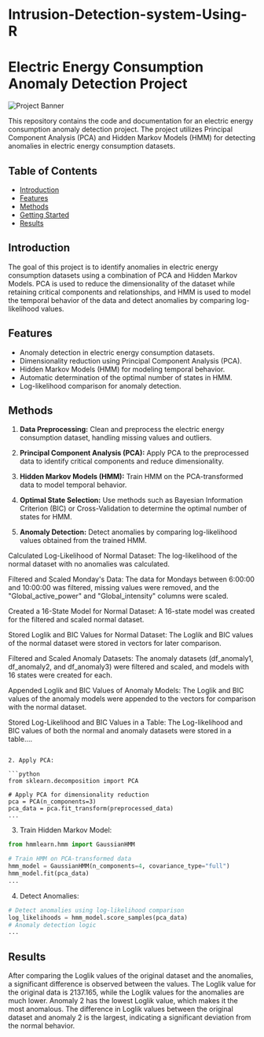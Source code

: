 # Intrusion-Detection-system-Using-R

# Electric Energy Consumption Anomaly Detection Project

![Project Banner](project_banner_image.jpg) <!-- Replace with an image relevant to your project -->

This repository contains the code and documentation for an electric energy consumption anomaly detection project. The project utilizes Principal Component Analysis (PCA) and Hidden Markov Models (HMM) for detecting anomalies in electric energy consumption datasets.

## Table of Contents

- [Introduction](#introduction)
- [Features](#features)
- [Methods](#methods)
- [Getting Started](#getting-started)
- [Results](#results)



## Introduction

The goal of this project is to identify anomalies in electric energy consumption datasets using a combination of PCA and Hidden Markov Models. PCA is used to reduce the dimensionality of the dataset while retaining critical components and relationships, and HMM is used to model the temporal behavior of the data and detect anomalies by comparing log-likelihood values.

## Features

- Anomaly detection in electric energy consumption datasets.
- Dimensionality reduction using Principal Component Analysis (PCA).
- Hidden Markov Models (HMM) for modeling temporal behavior.
- Automatic determination of the optimal number of states in HMM.
- Log-likelihood comparison for anomaly detection.

## Methods

1. **Data Preprocessing:** Clean and preprocess the electric energy consumption dataset, handling missing values and outliers.

2. **Principal Component Analysis (PCA):** Apply PCA to the preprocessed data to identify critical components and reduce dimensionality.

3. **Hidden Markov Models (HMM):** Train HMM on the PCA-transformed data to model temporal behavior.

4. **Optimal State Selection:** Use methods such as Bayesian Information Criterion (BIC) or Cross-Validation to determine the optimal number of states for HMM.

5. **Anomaly Detection:** Detect anomalies by comparing log-likelihood values obtained from the trained HMM.

Calculated Log-Likelihood of Normal Dataset:
The log-likelihood of the normal dataset with no anomalies was calculated.

Filtered and Scaled Monday's Data:
The data for Mondays between 6:00:00 and 10:00:00 was filtered, missing values were removed, and the "Global_active_power" and "Global_intensity" columns were scaled.

Created a 16-State Model for Normal Dataset:
A 16-state model was created for the filtered and scaled normal dataset.

Stored Loglik and BIC Values for Normal Dataset:
The Loglik and BIC values of the normal dataset were stored in vectors for later comparison.

Filtered and Scaled Anomaly Datasets:
The anomaly datasets (df_anomaly1, df_anomaly2, and df_anomaly3) were filtered and scaled, and models with 16 states were created for each.

Appended Loglik and BIC Values of Anomaly Models:
The Loglik and BIC values of the anomaly models were appended to the vectors for comparison with the normal dataset.

Stored Log-Likelihood and BIC Values in a Table:
The Log-likelihood and BIC values of both the normal and anomaly datasets were stored in a table....
```

2. Apply PCA:

```python
from sklearn.decomposition import PCA

# Apply PCA for dimensionality reduction
pca = PCA(n_components=3)
pca_data = pca.fit_transform(preprocessed_data)
...
```

3. Train Hidden Markov Model:

```python
from hmmlearn.hmm import GaussianHMM

# Train HMM on PCA-transformed data
hmm_model = GaussianHMM(n_components=4, covariance_type="full")
hmm_model.fit(pca_data)
...
```

4. Detect Anomalies:

```python
# Detect anomalies using log-likelihood comparison
log_likelihoods = hmm_model.score_samples(pca_data)
# Anomaly detection logic
...
```

## Results

After comparing the Loglik values of the original dataset and the anomalies, a significant difference is observed between the values. The Loglik value for the original data is 2137.165, while the Loglik values for the anomalies are much lower. Anomaly 2 has the lowest Loglik value, which makes it the most anomalous. The difference in Loglik values between the original dataset and anomaly 2 is the largest, indicating a significant deviation from the normal behavior.



